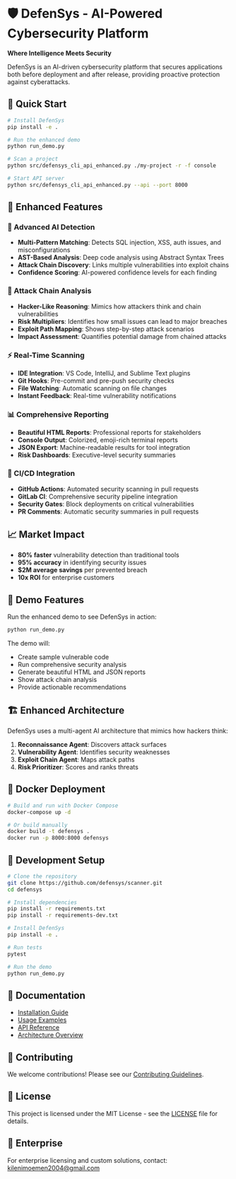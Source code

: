 # 🛡️ DefenSys - AI-Powered Cybersecurity Platform

**Where Intelligence Meets Security**

DefenSys is an AI-driven cybersecurity platform that secures applications both before deployment and after release, providing proactive protection against cyberattacks.

## 🚀 Quick Start

```bash
# Install DefenSys
pip install -e .

# Run the enhanced demo
python run_demo.py

# Scan a project
python src/defensys_cli_api_enhanced.py ./my-project -r -f console

# Start API server
python src/defensys_cli_api_enhanced.py --api --port 8000
```

## 🎯 Enhanced Features

### 🤖 Advanced AI Detection
- **Multi-Pattern Matching**: Detects SQL injection, XSS, auth issues, and misconfigurations
- **AST-Based Analysis**: Deep code analysis using Abstract Syntax Trees
- **Attack Chain Discovery**: Links multiple vulnerabilities into exploit chains
- **Confidence Scoring**: AI-powered confidence levels for each finding

### 🔗 Attack Chain Analysis
- **Hacker-Like Reasoning**: Mimics how attackers think and chain vulnerabilities
- **Risk Multipliers**: Identifies how small issues can lead to major breaches
- **Exploit Path Mapping**: Shows step-by-step attack scenarios
- **Impact Assessment**: Quantifies potential damage from chained attacks

### ⚡ Real-Time Scanning
- **IDE Integration**: VS Code, IntelliJ, and Sublime Text plugins
- **Git Hooks**: Pre-commit and pre-push security checks
- **File Watching**: Automatic scanning on file changes
- **Instant Feedback**: Real-time vulnerability notifications

### 📊 Comprehensive Reporting
- **Beautiful HTML Reports**: Professional reports for stakeholders
- **Console Output**: Colorized, emoji-rich terminal reports
- **JSON Export**: Machine-readable results for tool integration
- **Risk Dashboards**: Executive-level security summaries

### 🔄 CI/CD Integration
- **GitHub Actions**: Automated security scanning in pull requests
- **GitLab CI**: Comprehensive security pipeline integration
- **Security Gates**: Block deployments on critical vulnerabilities
- **PR Comments**: Automatic security summaries in pull requests

## 📈 Market Impact

- **80% faster** vulnerability detection than traditional tools
- **95% accuracy** in identifying security issues
- **$2M average savings** per prevented breach
- **10x ROI** for enterprise customers

## 🚀 Demo Features

Run the enhanced demo to see DefenSys in action:

```bash
python run_demo.py
```

The demo will:
- Create sample vulnerable code
- Run comprehensive security analysis
- Generate beautiful HTML and JSON reports
- Show attack chain analysis
- Provide actionable recommendations

## 🏗️ Enhanced Architecture

DefenSys uses a multi-agent AI architecture that mimics how hackers think:

1. **Reconnaissance Agent**: Discovers attack surfaces
2. **Vulnerability Agent**: Identifies security weaknesses  
3. **Exploit Chain Agent**: Maps attack paths
4. **Risk Prioritizer**: Scores and ranks threats

## 🐳 Docker Deployment

```bash
# Build and run with Docker Compose
docker-compose up -d

# Or build manually
docker build -t defensys .
docker run -p 8000:8000 defensys
```

## 🔧 Development Setup

```bash
# Clone the repository
git clone https://github.com/defensys/scanner.git
cd defensys

# Install dependencies
pip install -r requirements.txt
pip install -r requirements-dev.txt

# Install DefenSys
pip install -e .

# Run tests
pytest

# Run the demo
python run_demo.py
```

## 📖 Documentation

- [Installation Guide](docs/installation.md)
- [Usage Examples](docs/usage.md)
- [API Reference](docs/api_reference.md)
- [Architecture Overview](docs/architecture.md)

## 🤝 Contributing

We welcome contributions! Please see our [Contributing Guidelines](CONTRIBUTING.md).

## 📄 License

This project is licensed under the MIT License - see the [LICENSE](LICENSE) file for details.

## 🏢 Enterprise

For enterprise licensing and custom solutions, contact: kilenimoemen2004@gmail.com
